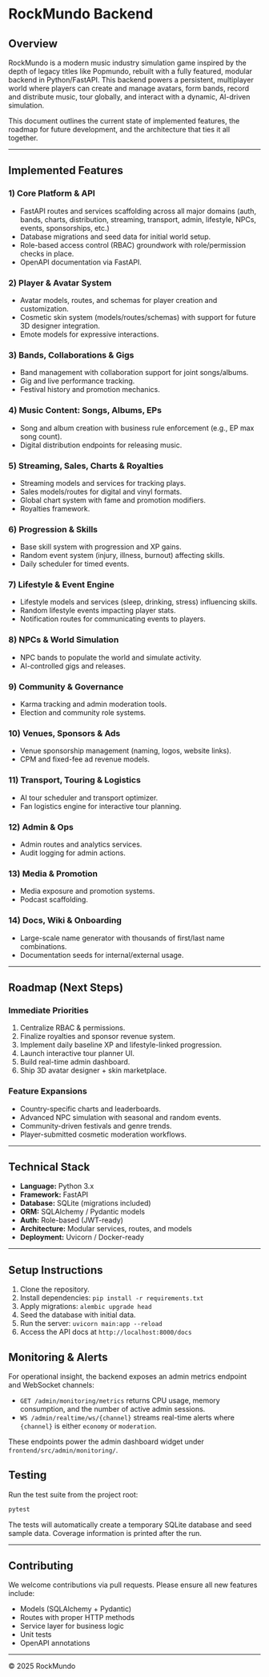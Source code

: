 
# RockMundo Backend

## Overview
RockMundo is a modern music industry simulation game inspired by the depth of legacy titles like Popmundo, rebuilt with a fully featured, modular backend in Python/FastAPI. This backend powers a persistent, multiplayer world where players can create and manage avatars, form bands, record and distribute music, tour globally, and interact with a dynamic, AI-driven simulation.

This document outlines the current state of implemented features, the roadmap for future development, and the architecture that ties it all together.

---

## Implemented Features

### 1) Core Platform & API
- FastAPI routes and services scaffolding across all major domains (auth, bands, charts, distribution, streaming, transport, admin, lifestyle, NPCs, events, sponsorships, etc.)
- Database migrations and seed data for initial world setup.
- Role-based access control (RBAC) groundwork with role/permission checks in place.
- OpenAPI documentation via FastAPI.

### 2) Player & Avatar System
- Avatar models, routes, and schemas for player creation and customization.
- Cosmetic skin system (models/routes/schemas) with support for future 3D designer integration.
- Emote models for expressive interactions.

### 3) Bands, Collaborations & Gigs
- Band management with collaboration support for joint songs/albums.
- Gig and live performance tracking.
- Festival history and promotion mechanics.

### 4) Music Content: Songs, Albums, EPs
- Song and album creation with business rule enforcement (e.g., EP max song count).
- Digital distribution endpoints for releasing music.

### 5) Streaming, Sales, Charts & Royalties
- Streaming models and services for tracking plays.
- Sales models/routes for digital and vinyl formats.
- Global chart system with fame and promotion modifiers.
- Royalties framework.

### 6) Progression & Skills
- Base skill system with progression and XP gains.
- Random event system (injury, illness, burnout) affecting skills.
- Daily scheduler for timed events.

### 7) Lifestyle & Event Engine
- Lifestyle models and services (sleep, drinking, stress) influencing skills.
- Random lifestyle events impacting player stats.
- Notification routes for communicating events to players.

### 8) NPCs & World Simulation
- NPC bands to populate the world and simulate activity.
- AI-controlled gigs and releases.

### 9) Community & Governance
- Karma tracking and admin moderation tools.
- Election and community role systems.

### 10) Venues, Sponsors & Ads
- Venue sponsorship management (naming, logos, website links).
- CPM and fixed-fee ad revenue models.

### 11) Transport, Touring & Logistics
- AI tour scheduler and transport optimizer.
- Fan logistics engine for interactive tour planning.

### 12) Admin & Ops
- Admin routes and analytics services.
- Audit logging for admin actions.

### 13) Media & Promotion
- Media exposure and promotion systems.
- Podcast scaffolding.

### 14) Docs, Wiki & Onboarding
- Large-scale name generator with thousands of first/last name combinations.
- Documentation seeds for internal/external usage.

---

## Roadmap (Next Steps)

### Immediate Priorities
1. Centralize RBAC & permissions.
2. Finalize royalties and sponsor revenue system.
3. Implement daily baseline XP and lifestyle-linked progression.
4. Launch interactive tour planner UI.
5. Build real-time admin dashboard.
6. Ship 3D avatar designer + skin marketplace.

### Feature Expansions
- Country-specific charts and leaderboards.
- Advanced NPC simulation with seasonal and random events.
- Community-driven festivals and genre trends.
- Player-submitted cosmetic moderation workflows.

---

## Technical Stack
- **Language:** Python 3.x
- **Framework:** FastAPI
- **Database:** SQLite (migrations included)
- **ORM:** SQLAlchemy / Pydantic models
- **Auth:** Role-based (JWT-ready)
- **Architecture:** Modular services, routes, and models
- **Deployment:** Uvicorn / Docker-ready

---

## Setup Instructions
1. Clone the repository.
2. Install dependencies: `pip install -r requirements.txt`
3. Apply migrations: `alembic upgrade head`
4. Seed the database with initial data.
5. Run the server: `uvicorn main:app --reload`
6. Access the API docs at `http://localhost:8000/docs`

## Monitoring & Alerts

For operational insight, the backend exposes an admin metrics endpoint and
WebSocket channels:

- `GET /admin/monitoring/metrics` returns CPU usage, memory consumption, and the
  number of active admin sessions.
- `WS /admin/realtime/ws/{channel}` streams real-time alerts where `{channel}`
  is either `economy` or `moderation`.

These endpoints power the admin dashboard widget under
`frontend/src/admin/monitoring/`.

## Testing
Run the test suite from the project root:

```bash
pytest
```

The tests will automatically create a temporary SQLite database and seed sample data. Coverage information is printed after the run.

---

## Contributing
We welcome contributions via pull requests. Please ensure all new features include:
- Models (SQLAlchemy + Pydantic)
- Routes with proper HTTP methods
- Service layer for business logic
- Unit tests
- OpenAPI annotations

---

© 2025 RockMundo
